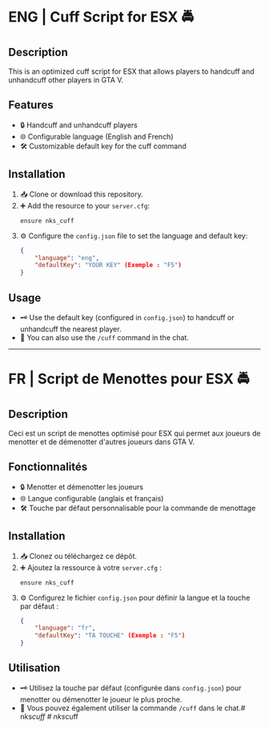 # ENG | Cuff Script for ESX 🚔

## Description
This is an optimized cuff script for ESX that allows players to handcuff and unhandcuff other players in GTA V.

## Features
- 🔒 Handcuff and unhandcuff players
- 🌐 Configurable language (English and French)
- 🛠️ Customizable default key for the cuff command

## Installation

1. 📥 Clone or download this repository.
2. ➕ Add the resource to your `server.cfg`:
    ```plaintext
    ensure nks_cuff
    ```
3. ⚙️ Configure the `config.json` file to set the language and default key:
    ```json
    {
        "language": "eng",
        "defaultKey": "YOUR KEY" (Exemple : "F5")
    }
    ```

## Usage

- 🗝️ Use the default key (configured in `config.json`) to handcuff or unhandcuff the nearest player.
- 💬 You can also use the `/cuff` command in the chat.

---

# FR | Script de Menottes pour ESX 🚔

## Description
Ceci est un script de menottes optimisé pour ESX qui permet aux joueurs de menotter et de démenotter d'autres joueurs dans GTA V.

## Fonctionnalités
- 🔒 Menotter et démenotter les joueurs
- 🌐 Langue configurable (anglais et français)
- 🛠️ Touche par défaut personnalisable pour la commande de menottage

## Installation

1. 📥 Clonez ou téléchargez ce dépôt.
2. ➕ Ajoutez la ressource à votre `server.cfg` :
    ```plaintext
    ensure nks_cuff
    ```
3. ⚙️ Configurez le fichier `config.json` pour définir la langue et la touche par défaut :
    ```json
    {
        "language": "fr",
        "defaultKey": "TA TOUCHE" (Exemple : "F5")
    }
    ```

## Utilisation

- 🗝️ Utilisez la touche par défaut (configurée dans `config.json`) pour menotter ou démenotter le joueur le plus proche.
- 💬 Vous pouvez également utiliser la commande `/cuff` dans le chat.#   n k s _ c u f f  
 #   n k s _ c u f f  
 